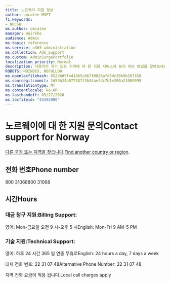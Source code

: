 ```yaml
---
title: 노르웨이 지원 정보
author: cmcatee-MSFT
f1.keywords:
- NOCSH
ms.author: cmcatee
manager: mnirkhe
audience: Admin
ms.topic: reference
ms.service: o365-administration
ms.collection: Adm_Support
ms.custom: AdminSurgePortfolio
localization_priority: Normal
description: 사용자의 국가 또는 지역에 대 한 지원 서비스에 문의 하는 방법을 알아보세요.
ROBOTS: NOINDEX, NOFOLLOW
ms.openlocfilehash: 652db05f4418b5c667f0026afd5dc30b9b207358
ms.sourcegitcommit: 2d59b24b877487f3b84aefdc7b1e200a21009999
ms.translationtype: MT
ms.contentlocale: ko-KR
ms.lasthandoff: 05/27/2020
ms.locfileid: "44392980"
---
```

# <a name="contact-support-for-norway"></a><span data-ttu-id="8629e-103">노르웨이에 대 한 지원 문의</span><span class="sxs-lookup"><span data-stu-id="8629e-103">Contact support for Norway</span></span>

<span data-ttu-id="8629e-104">[다른 국가 또는 지역을 찾습니다](../contact-support-for-business-products.md).</span><span class="sxs-lookup"><span data-stu-id="8629e-104">[Find another country or region](../contact-support-for-business-products.md).</span></span>

## <a name="phone-number"></a><span data-ttu-id="8629e-105">전화 번호</span><span class="sxs-lookup"><span data-stu-id="8629e-105">Phone number</span></span>
<span data-ttu-id="8629e-106">800 31068</span><span class="sxs-lookup"><span data-stu-id="8629e-106">800 31068</span></span>

## <a name="hours"></a><span data-ttu-id="8629e-107">시간</span><span class="sxs-lookup"><span data-stu-id="8629e-107">Hours</span></span>
### <a name="billing-support"></a><span data-ttu-id="8629e-108">대금 청구 지원:</span><span class="sxs-lookup"><span data-stu-id="8629e-108">Billing Support:</span></span>

<span data-ttu-id="8629e-109">영어: Mon-금요일 오전 9 시-오후 5 시</span><span class="sxs-lookup"><span data-stu-id="8629e-109">English: Mon-Fri 9 AM-5 PM</span></span>

### <a name="technical-support"></a><span data-ttu-id="8629e-110">기술 지원:</span><span class="sxs-lookup"><span data-stu-id="8629e-110">Technical Support:</span></span>

<span data-ttu-id="8629e-111">영어: 하루 24 시간 365 일 연중 무휴로</span><span class="sxs-lookup"><span data-stu-id="8629e-111">English: 24 hours a day, 7 days a week</span></span>

<span data-ttu-id="8629e-112">대체 전화 번호: 22 31 07 48</span><span class="sxs-lookup"><span data-stu-id="8629e-112">Alternative Phone Number: 22 31 07 48</span></span>

<span data-ttu-id="8629e-113">지역 전화 요금이 적용 됩니다.</span><span class="sxs-lookup"><span data-stu-id="8629e-113">Local call charges apply</span></span>
